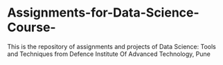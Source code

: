 # Assignments-for-Data-Science-Course-
This is the repository of assignments and projects of Data Science: Tools and Techniques from Defence Institute Of Advanced Technology, Pune
